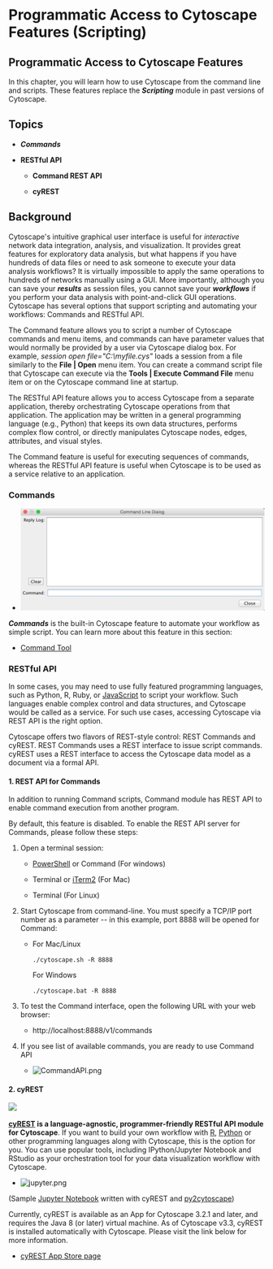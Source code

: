 <a id="programmatic_access_to_cytoscape_features_scripting"> </a>
# Programmatic Access to Cytoscape Features (Scripting)

<a id="programmatic_access_to_cytoscape_features"> </a>
## Programmatic Access to Cytoscape Features

In this chapter, you will learn how to use Cytoscape from the command
line and scripts. These features replace the ***Scripting*** module in
past versions of Cytoscape.

<a id="topics"> </a>
## Topics

-   ***Commands***

-   **RESTful API**

    -   **Command REST API**

    -   **cyREST**

<a id="background"> </a>
## Background

Cytoscape's intuitive graphical user interface is useful for
*interactive* network data integration, analysis, and visualization. It
provides great features for exploratory data analysis, but what happens
if you have hundreds of data files or need to ask someone to execute
your data analysis workflows? It is virtually impossible to apply the
same operations to hundreds of networks manually using a GUI. More
importantly, although you can save your ***results*** as session files,
you cannot save your ***workflows*** if you perform your data analysis
with point-and-click GUI operations. Cytoscape has several options that
support scripting and automating your workflows: Commands and RESTful
API.

The Command feature allows you to script a number of Cytoscape commands
and menu items, and commands can have parameter values that would
normally be provided by a user via Cytoscape dialog box. For example,
*session open file="C:\\myfile.cys"* loads a session from a file
similarly to the **File | Open** menu item. You can create a command
script file that Cytoscape can execute via the **Tools | Execute Command
File** menu item or on the Cytoscape command line at startup.

The RESTful API feature allows you to access Cytoscape from a separate
application, thereby orchestrating Cytoscape operations from that
application. The application may be written in a general programming
language (e.g., Python) that keeps its own data structures, performs
complex flow control, or directly manipulates Cytoscape nodes, edges,
attributes, and visual styles.

The Command feature is useful for executing sequences of commands,
whereas the RESTful API feature is useful when Cytoscape is to be used
as a service relative to an application.

<a id="commands"> </a>
### Commands

-   ![CommandTool.png](_static/images/ProgrammaticAccess/CommandTool.png)

***Commands*** is the built-in Cytoscape feature to automate your
workflow as simple script. You can learn more about this feature in this
section:

-   [Command
    Tool](http://cytoscape-working-copy.readthedocs.org/en/latest/Chapter_16_Command_Tool.html#command-tool)

<a id="restful_api"> </a>
### RESTful API

In some cases, you may need to use fully featured programming languages,
such as Python, R, Ruby, or
[JavaScript](https://en.wikipedia.org/wiki/JavaScript)
to script your workflow. Such languages enable complex control and data
structures, and Cytoscape would be called as a service. For such use
cases, accessing Cytoscape via REST API is the right option.

Cytoscape offers two flavors of REST-style control: REST Commands and
cyREST. REST Commands uses a REST interface to issue script commands.
cyREST uses a REST interface to access the Cytoscape data model as a
document via a formal API.

#### 1. REST API for Commands

In addition to running Command scripts, Command module has REST API to
enable command execution from another program.

By default, this feature is disabled. To enable the REST API server for
Commands, please follow these steps:

1.  Open a terminal session:

    -   [PowerShell](https://en.wikipedia.org/wiki/Windows_PowerShell)
        or Command (For windows)

    -   Terminal or [iTerm2](https://www.iterm2.com/) (For Mac)

    -   Terminal (For Linux)

2.  Start Cytoscape from command-line. You must specify a TCP/IP port
    number as a parameter -- in this example, port 8888 will be opened
    for Command:

    -   For Mac/Linux

            ./cytoscape.sh -R 8888

        For Windows

            ./cytoscape.bat -R 8888

3.  To test the Command interface, open the following URL with your web
    browser:

    -   http://localhost:8888/v1/commands

4.  If you see list of available commands, you are ready to use Command
    API

    -   ![CommandAPI.png](_static/images/ProgrammaticAccess/CommandAPI.png)

#### 2. cyREST

![](_static/images/ProgrammaticAccess/logo300.png)

**[cyREST](http://apps.cytoscape.org/apps/cyrest) is a
language-agnostic, programmer-friendly RESTful API module for
Cytoscape**. If you want to build your own workflow with
[R](http://www.r-project.org/), [Python](https://www.python.org/) or
other programming languages along with Cytoscape, this is the option for
you. You can use popular tools, including IPython/Jupyter Notebook and
RStudio as your orchestration tool for your data visualization workflow
with Cytoscape.

-   ![jupyter.png](_static/images/ProgrammaticAccess/jupyter.png)

(Sample [Jupyter
Notebook](http://nbviewer.ipython.org/github/idekerlab/py2cytoscape/blob/develop/examples/New_wrapper_api_sample.ipynb)
written with cyREST and
[py2cytoscape](https://github.com/idekerlab/py2cytoscape))

Currently, cyREST is available as an App for Cytoscape 3.2.1 and later,
and requires the Java 8 (or later) virtual machine. As of Cytoscape
v3.3, cyREST is installed automatically with Cytoscape. Please visit the
link below for more information.

-   [cyREST App Store page](http://apps.cytoscape.org/apps/cyrest)
